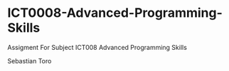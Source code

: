 
# ICT0008-Advanced-Programming-Skills

Assigment For Subject ICT008 Advanced Programming Skills


Sebastian Toro
